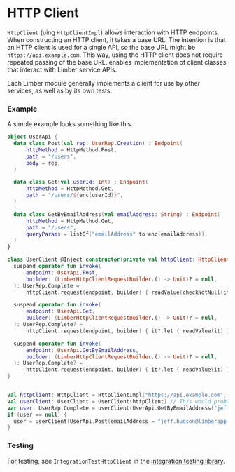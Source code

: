 # HTTP Client

`HttpClient` (uing `HttpClientImpl`) allows interaction with HTTP endpoints.
When constructing an HTTP client, it takes a base URL.
The intention is that an HTTP client is used for a single API,
so the base URL might be `https://api.example.com`.
This way, using the HTTP client does not require repeated passing of the base URL.
enables implementation of client classes
that interact with Limber service APIs.

Each Limber module generally implements a client for use by other services,
as well as by its own tests.

### Example

A simple example looks something like this.
```kotlin
object UserApi {
  data class Post(val rep: UserRep.Creation) : Endpoint(
      httpMethod = HttpMethod.Post,
      path = "/users",
      body = rep,
  )

  data class Get(val userId: Int) : Endpoint(
      httpMethod = HttpMethod.Get,
      path = "/users/${enc(userId)}",
  )

  data class GetByEmailAddress(val emailAddress: String) : Endpoint(
      httpMethod = HttpMethod.Get,
      path = "/users",
      queryParams = listOf("emailAddress" to enc(emailAddress)),
  )
}

class UserClient @Inject constructor(private val httpClient: HttpClient) {
  suspend operator fun invoke(
      endpoint: UserApi.Post,
      builder: (LimberHttpClientRequestBuilder.() -> Unit)? = null,
  ): UserRep.Complete =
      httpClient.request(endpoint, builder) { readValue(checkNotNull(it)) }

  suspend operator fun invoke(
      endpoint: UserApi.Get,
      builder: (LimberHttpClientRequestBuilder.() -> Unit)? = null,
  ): UserRep.Complete? =
      httpClient.request(endpoint, builder) { it?.let { readValue(it) } }

  suspend operator fun invoke(
      endpoint: UserApi.GetByEmailAddress,
      builder: (LimberHttpClientRequestBuilder.() -> Unit)? = null,
  ): UserRep.Complete? =
      httpClient.request(endpoint, builder) { it?.let { readValue(it) } }
}


val httpClient: HttpClient = HttpClientImpl("https://api.example.com", objectMapper)
val userClient: UserClient = UserClient(httpClient) // This would probably be injected in real code.
var user: UserRep.Complete = userClient(UserApi.GetByEmailAddress("jeff.hudson@limberapp.io"))
if (user == null) {
  user = userClient(UserApi.Post(emailAddress = "jeff.hudson@limberapp.io"))
}
```

### Testing

For testing, see `IntegrationTestHttpClient` in
the [integration testing library](/limber-backend/common/testing/integration).
